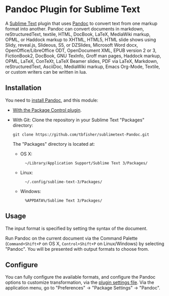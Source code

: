 # Pandoc Plugin for Sublime Text

A [Sublime Text](http://www.sublimetext.com/) plugin that uses [Pandoc](http://johnmacfarlane.net/pandoc/) to convert text from one markup format into another. Pandoc can convert documents in markdown, reStructuredText, textile, HTML, DocBook, LaTeX, MediaWiki markup, OPML, or Haddock markup to XHTML, HTML5, HTML slide shows using Slidy, reveal.js, Slideous, S5, or DZSlides, Microsoft Word docx, OpenOffice/LibreOffice ODT, OpenDocument XML, EPUB version 2 or 3, FictionBook2, DocBook, GNU TexInfo, Groff man pages, Haddock markup, OPML, LaTeX, ConTeXt, LaTeX Beamer slides, PDF via LaTeX, Markdown, reStructuredText, AsciiDoc, MediaWiki markup, Emacs Org-Mode, Textile, or custom writers can be written in lua.

## Installation

You need to [install Pandoc](http://johnmacfarlane.net/pandoc/installing.html), and this module:

-	[With the Package Control plugin](https://sublime.wbond.net/installation).
-	With Git: Clone the repository in your Sublime Text "Packages" directory:

    	git clone https://github.com/tbfisher/sublimetext-Pandoc.git


	The "Packages" directory is located at:

	* OS X:

	        ~/Library/Application Support/Sublime Text 3/Packages/

	* Linux:

	        ~/.config/sublime-text-3/Packages/

	* Windows:

	        %APPDATA%/Sublime Text 3/Packages/

## Usage

The input format is specified by setting the syntax of the document.

Run Pandoc on the current document via the Command Palette (`Command+Shift+P` on OS X, `Control+Shift+P` on Linux/Windows) by selecting "Pandoc". You will be presented with output formats to choose from.

## Configure

You can fully configure the available formats, and configure the Pandoc options to customize transformation, via the [plugin settings file](http://docs.sublimetext.info/en/latest/customization/settings.html). Via the application menu, go to "Preferences" -> "Package Settings" -> "Pandoc".



